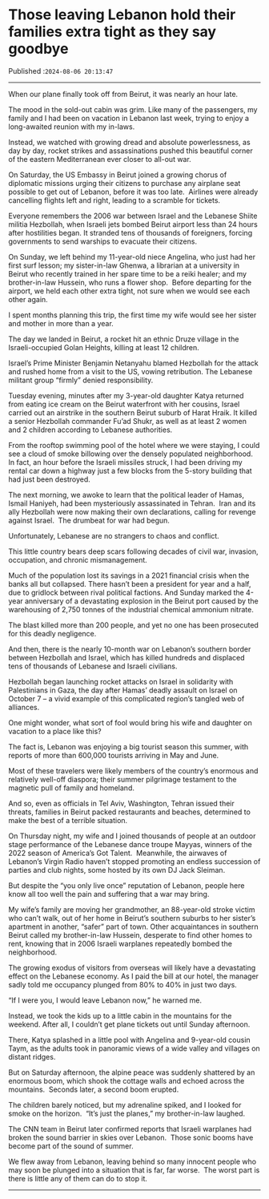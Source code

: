 # Those leaving Lebanon hold their families extra tight as they say goodbye

Published :`2024-08-06 20:13:47`

---

When our plane finally took off from Beirut, it was nearly an hour late.

The mood in the sold-out cabin was grim. Like many of the passengers, my family and I had been on vacation in Lebanon last week, trying to enjoy a long-awaited reunion with my in-laws.

Instead, we watched with growing dread and absolute powerlessness, as day by day, rocket strikes and assassinations pushed this beautiful corner of the eastern Mediterranean ever closer to all-out war.

On Saturday, the US Embassy in Beirut joined a growing chorus of diplomatic missions urging their citizens to purchase any airplane seat possible to get out of Lebanon, before it was too late.  Airlines were already cancelling flights left and right, leading to a scramble for tickets.

Everyone remembers the 2006 war between Israel and the Lebanese Shiite militia Hezbollah, when Israeli jets bombed Beirut airport less than 24 hours after hostilities began. It stranded tens of thousands of foreigners, forcing governments to send warships to evacuate their citizens.

On Sunday, we left behind my 11-year-old niece Angelina, who just had her first surf lesson; my sister-in-law Ghenwa, a librarian at a university in Beirut who recently trained in her spare time to be a reiki healer; and my brother-in-law Hussein, who runs a flower shop.  Before departing for the airport, we held each other extra tight, not sure when we would see each other again.

I spent months planning this trip, the first time my wife would see her sister and mother in more than a year.

The day we landed in Beirut, a rocket hit an ethnic Druze village in the Israeli-occupied Golan Heights, killing at least 12 children.

Israel’s Prime Minister Benjamin Netanyahu blamed Hezbollah for the attack and rushed home from a visit to the US, vowing retribution. The Lebanese militant group “firmly” denied responsibility.

Tuesday evening, minutes after my 3-year-old daughter Katya returned from eating ice cream on the Beirut waterfront with her cousins, Israel carried out an airstrike in the southern Beirut suburb of Harat Hraik. It killed a senior Hezbollah commander Fu’ad Shukr, as well as at least 2 women and 2 children according to Lebanese authorities.

From the rooftop swimming pool of the hotel where we were staying, I could see a cloud of smoke billowing over the densely populated neighborhood.  In fact, an hour before the Israeli missiles struck, I had been driving my rental car down a highway just a few blocks from the 5-story building that had just been destroyed.

The next morning, we awoke to learn that the political leader of Hamas, Ismail Haniyeh, had been mysteriously assassinated in Tehran.  Iran and its ally Hezbollah were now making their own declarations, calling for revenge against Israel.  The drumbeat for war had begun.

Unfortunately, Lebanese are no strangers to chaos and conflict.

This little country bears deep scars following decades of civil war, invasion, occupation, and chronic mismanagement.

Much of the population lost its savings in a 2021 financial crisis when the banks all but collapsed. There hasn’t been a president for year and a half, due to gridlock between rival political factions. And Sunday marked the 4-year anniversary of a devastating explosion in the Beirut port caused by the warehousing of 2,750 tonnes of the industrial chemical ammonium nitrate.

The blast killed more than 200 people, and yet no one has been prosecuted for this deadly negligence.

And then, there is the nearly 10-month war on Lebanon’s southern border between Hezbollah and Israel, which has killed hundreds and displaced tens of thousands of Lebanese and Israeli civilians.

Hezbollah began launching rocket attacks on Israel in solidarity with Palestinians in Gaza, the day after Hamas’ deadly assault on Israel on October 7 – a vivid example of this complicated region’s tangled web of alliances.

One might wonder, what sort of fool would bring his wife and daughter on vacation to a place like this?

The fact is, Lebanon was enjoying a big tourist season this summer, with reports of more than 600,000 tourists arriving in May and June.

Most of these travelers were likely members of the country’s enormous and relatively well-off diaspora; their summer pilgrimage testament to the magnetic pull of family and homeland.

And so, even as officials in Tel Aviv, Washington, Tehran issued their threats, families in Beirut packed restaurants and beaches, determined to make the best of a terrible situation.

On Thursday night, my wife and I joined thousands of people at an outdoor stage performance of the Lebanese dance troupe Mayyas, winners of the 2022 season of America’s Got Talent.  Meanwhile, the airwaves of Lebanon’s Virgin Radio haven’t stopped promoting an endless succession of parties and club nights, some hosted by its own DJ Jack Sleiman.

But despite the “you only live once” reputation of Lebanon, people here know all too well the pain and suffering that a war may bring.

My wife’s family are moving her grandmother, an 88-year-old stroke victim who can’t walk, out of her home in Beirut’s southern suburbs to her sister’s apartment in another, “safer” part of town. Other acquaintances in southern Beirut called my brother-in-law Hussein, desperate to find other homes to rent, knowing that in 2006 Israeli warplanes repeatedly bombed the neighborhood.

The growing exodus of visitors from overseas will likely have a devastating effect on the Lebanese economy. As I paid the bill at our hotel, the manager sadly told me occupancy plunged from 80% to 40% in just two days.

“If I were you, I would leave Lebanon now,” he warned me.

Instead, we took the kids up to a little cabin in the mountains for the weekend. After all, I couldn’t get plane tickets out until Sunday afternoon.

There, Katya splashed in a little pool with Angelina and 9-year-old cousin Taym, as the adults took in panoramic views of a wide valley and villages on distant ridges.

But on Saturday afternoon, the alpine peace was suddenly shattered by an enormous boom, which shook the cottage walls and echoed across the mountains.  Seconds later, a second boom erupted.

The children barely noticed, but my adrenaline spiked, and I looked for smoke on the horizon.  “It’s just the planes,” my brother-in-law laughed.

The CNN team in Beirut later confirmed reports that Israeli warplanes had broken the sound barrier in skies over Lebanon.  Those sonic booms have become part of the sound of summer.

We flew away from Lebanon, leaving behind so many innocent people who may soon be plunged into a situation that is far, far worse.  The worst part is there is little any of them can do to stop it.

---


